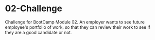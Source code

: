 # 02-Challenge
Challenge for BootCamp Module 02. An employer wants to see future employee's portfolio of work, so that they can review their work to see if they are a good candidate or not.
